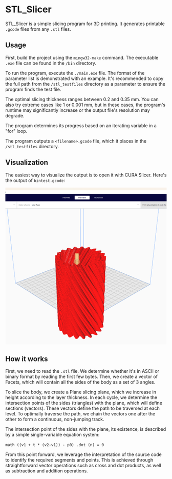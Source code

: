 # STL_Slicer

STL_Slicer is a simple slicing program for 3D printing. It generates printable `.gcode` files from any `.stl` files.

## Usage

First, build the project using the `mingw32-make` command. The executable `.exe` file can be found in the `/bin` directory.

To run the program, execute the `./main.exe` file. The format of the parameter list is demonstrated with an example. It's recommended to copy the full path from the `/stl_testfiles` directory as a parameter to ensure the program finds the test file.

The optimal slicing thickness ranges between 0.2 and 0.35 mm. You can also try extreme cases like 1 or 0.001 mm, but in these cases, the program's runtime may significantly increase or the output file's resolution may degrade.

The program determines its progress based on an iterating variable in a "for" loop.

The program outputs a `<filename>.gcode` file, which it places in the `/stl_testfiles` directory.

## Visualization

The easiest way to visualize the output is to open it with CURA Slicer. Here's the output of `bintest.gcode`:

![Alt text](Doxygen/bintest_cura.png)


## How it works

First, we need to read the `.stl` file. We determine whether it's in ASCII or binary format by reading the first few bytes. Then, we create a vector of Facets, which will contain all the sides of the body as a set of 3 angles.

To slice the body, we create a Plane slicing plane, which we increase in height according to the layer thickness. In each cycle, we determine the intersection points of the sides (triangles) with the plane, which will define sections (vectors). These vectors define the path to be traversed at each level. To optimally traverse the path, we chain the vectors one after the other to form a continuous, non-jumping track.

The intersection point of the sides with the plane, its existence, is described by a simple single-variable equation system:

```math ((v1 + t * (v2-v1)) - p0) .dot (n) = 0```

From this point forward, we leverage the interpretation of the source code to identify the required segments and points. This is achieved through straightforward vector operations such as cross and dot products, as well as subtraction and addition operations.